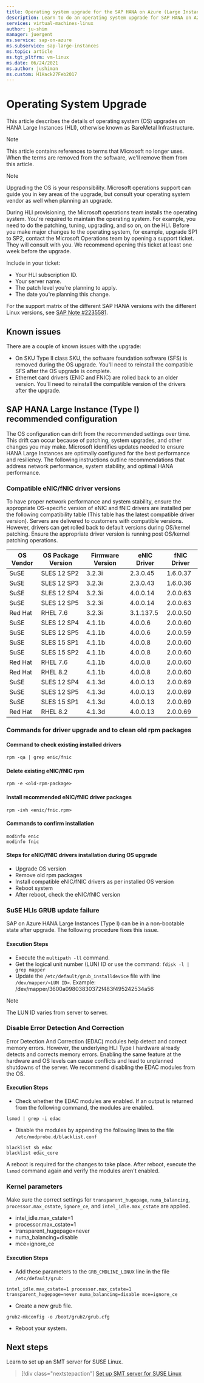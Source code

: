 ```yaml
---
title: Operating system upgrade for the SAP HANA on Azure (Large Instances)| Microsoft Docs
description: Learn to do an operating system upgrade for SAP HANA on Azure (Large Instances).
services: virtual-machines-linux
author: ju-shim
manager: juergent
ms.service: sap-on-azure
ms.subservice: sap-large-instances
ms.topic: article
ms.tgt_pltfrm: vm-linux
ms.date: 06/24/2021
ms.author: jushiman
ms.custom: H1Hack27Feb2017
---
```

# Operating System Upgrade
This article describes the details of operating system (OS) upgrades on HANA Large Instances (HLI), otherwise known as BareMetal Infrastructure.

> [!NOTE]
> This article contains references to terms that Microsoft no longer uses. When the terms are removed from the software, we'll remove them from this article.

>[!NOTE]
>Upgrading the OS is your responsibility. Microsoft operations support can guide you in key areas of the upgrade, but consult your operating system vendor as well when planning an upgrade.

During HLI provisioning, the Microsoft operations team installs the operating system.
You're required to maintain the operating system. For example, you need to do the patching, tuning, upgrading, and so on, on the HLI. Before you make major changes to the operating system, for example, upgrade SP1 to SP2, contact the Microsoft Operations team by opening a support ticket. They will consult with you. We recommend opening this ticket at least one week before the upgrade. 

Include in your ticket:

* Your HLI subscription ID.
* Your server name.
* The patch level you're planning to apply.
* The date you're planning this change. 

For the support matrix of the different SAP HANA versions with the different Linux versions, see [SAP Note #2235581](https://launchpad.support.sap.com/#/notes/2235581).

## Known issues

There are a couple of known issues with the upgrade:
- On SKU Type II class SKU, the software foundation software (SFS) is removed during the OS upgrade. You'll need to reinstall the compatible SFS after the OS upgrade is complete.
- Ethernet card drivers (ENIC and FNIC) are rolled back to an older version. You'll need to reinstall the compatible version of the drivers after the upgrade.

## SAP HANA Large Instance (Type I) recommended configuration

The OS configuration can drift from the recommended settings over time. This drift can occur because of patching, system upgrades, and other changes you may make. Microsoft identifies updates needed to ensure HANA Large Instances are optimally configured for the best performance and resiliency. The following instructions outline recommendations that address network performance, system stability, and optimal HANA performance.

### Compatible eNIC/fNIC driver versions
  To have proper network performance and system stability, ensure the appropriate OS-specific version of eNIC and fNIC drivers are installed per the following compatibility table (This table has the latest compatible driver version). Servers are delivered to customers with compatible versions. However, drivers can get rolled back to default versions during OS/kernel patching. Ensure the appropriate driver version is running post OS/kernel patching operations.
       
      
  |  OS Vendor    |  OS Package Version     |  Firmware Version  |  eNIC Driver	|  fNIC Driver |
  |---------------|-------------------------|--------------------|--------------|--------------|
  |   SuSE        |  SLES 12 SP2            |   3.2.3i           |  2.3.0.45    |   1.6.0.37   |
  |   SuSE        |  SLES 12 SP3            |   3.2.3i           |  2.3.0.43    |   1.6.0.36   |
  |   SuSE        |  SLES 12 SP4            |   3.2.3i           |  4.0.0.14    |   2.0.0.63   |
  |   SuSE        |  SLES 12 SP5            |   3.2.3i           |  4.0.0.14    |   2.0.0.63   |
  |   Red Hat     |  RHEL 7.6               |   3.2.3i           |  3.1.137.5   |   2.0.0.50   |
  |   SuSE        |  SLES 12 SP4            |   4.1.1b           |  4.0.0.6     |   2.0.0.60   |
  |   SuSE        |  SLES 12 SP5            |   4.1.1b           |  4.0.0.6     |   2.0.0.59   |
  |   SuSE        |  SLES 15 SP1            |   4.1.1b           |  4.0.0.8     |   2.0.0.60   |
  |   SuSE        |  SLES 15 SP2            |   4.1.1b           |  4.0.0.8     |   2.0.0.60   |
  |   Red Hat     |  RHEL 7.6               |   4.1.1b           |  4.0.0.8     |   2.0.0.60   |
  |   Red Hat     |  RHEL 8.2               |   4.1.1b           |  4.0.0.8     |   2.0.0.60   |
  |   SuSE        |  SLES 12 SP4	          |   4.1.3d           |  4.0.0.13    |   2.0.0.69   |
  |   SuSE        |  SLES 12 SP5	          |   4.1.3d           |  4.0.0.13    |   2.0.0.69   |
  |   SuSE        |  SLES 15 SP1	          |   4.1.3d           |  4.0.0.13    |   2.0.0.69   |
  |   Red Hat     |  RHEL 8.2               |   4.1.3d           |  4.0.0.13    |   2.0.0.69   |
  
 

### Commands for driver upgrade and to clean old rpm packages

#### Command to check existing installed drivers
```
rpm -qa | grep enic/fnic 
```
#### Delete existing eNIC/fNIC rpm
```
rpm -e <old-rpm-package>
```
#### Install recommended eNIC/fNIC driver packages
```
rpm -ivh <enic/fnic.rpm> 
```

#### Commands to confirm installation
```
modinfo enic
modinfo fnic
```

#### Steps for eNIC/fNIC drivers installation during OS upgrade

* Upgrade OS version
* Remove old rpm packages
* Install compatible eNIC/fNIC drivers as per installed OS version
* Reboot system
* After reboot, check the eNIC/fNIC version


### SuSE HLIs GRUB update failure
SAP on Azure HANA Large Instances (Type I) can be in a non-bootable state after upgrade. The following procedure fixes this issue.

#### Execution Steps

-	Execute the `multipath -ll` command.
-	Get the logical unit number (LUN) ID or use the command: `fdisk -l | grep mapper`
-	Update the `/etc/default/grub_installdevice` file with line `/dev/mapper/<LUN ID>`. Example: /dev/mapper/3600a09803830372f483f495242534a56

>[!NOTE]
>The LUN ID varies from server to server.


### Disable Error Detection And Correction 
   Error Detection And Correction (EDAC) modules help detect and correct memory errors. However, the underlying HLI Type I hardware already detects and corrects memory errors. Enabling the same feature at the hardware and OS levels can cause conflicts and lead to unplanned shutdowns of the server. We recommend disabling the EDAC modules from the OS.

#### Execution Steps

- Check whether the EDAC modules are enabled. If an output is returned from the following command, the modules are enabled.

```
lsmod | grep -i edac 
```
- Disable the modules by appending the following lines to the file `/etc/modprobe.d/blacklist.conf`
```
blacklist sb_edac
blacklist edac_core
```
A reboot is required for the changes to take place. After reboot, execute the `lsmod` command again and verify the modules aren't enabled.

### Kernel parameters
Make sure the correct settings for `transparent_hugepage`, `numa_balancing`, `processor.max_cstate`, `ignore_ce`, and `intel_idle.max_cstate` are applied.

* intel_idle.max_cstate=1
* processor.max_cstate=1
* transparent_hugepage=never
* numa_balancing=disable
* mce=ignore_ce

#### Execution Steps

- Add these parameters to the `GRB_CMDLINE_LINUX` line in the file `/etc/default/grub`:

```
intel_idle.max_cstate=1 processor.max_cstate=1 transparent_hugepage=never numa_balancing=disable mce=ignore_ce
```
- Create a new grub file.
```
grub2-mkconfig -o /boot/grub2/grub.cfg
```
- Reboot your system.

## Next steps

Learn to set up an SMT server for SUSE Linux.

> [!div class="nextstepaction"]
> [Set up SMT server for SUSE Linux](hana-setup-smt.md)
